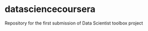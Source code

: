 datasciencecoursera
===================

Repository for the first submission of Data Scientist toolbox project
